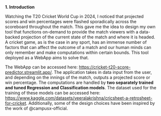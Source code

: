 **1. Introduction**

Watching the T20 Cricket World Cup in 2024, I noticed that projected scores and win percentages were flashed sporadically across the scoreboard throughout the match. This gave me the idea to design my own tool that functions on-demand to provide the match viewers with a data-backed projection of the current state of the match and where it is headed. A cricket game, as is the case in any sport, has an immense number of factors that can affect the outcome of a match and our human minds can only remember and make computations within certain bounds. This tool deployed as a WebApp aims to solve that.

The WebApp can be accessed here: https://cricket-t20-score-predictor.streamlit.app/. The application takes in data input from the user, and depending on the innings of the match, outputs a projected score or win percentage. The computations are handled by **two separately trained and tuned Regression and Classification models**. The dataset used for the training of these models can be accessed here: https://www.kaggle.com/datasets/veeralakrishna/cricsheet-a-retrosheet-for-cricket. Additionally, some of the design choices have been inspired by the work of @campusx-official.
